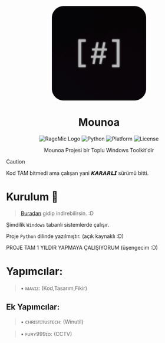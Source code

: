 <div align="center">
  
<img src="imgs/logo.png" width="256">

# Mounoa <br>

<img alt="RageMic Logo" src="https://img.shields.io/badge/Batch Toolkit for Windows-black">
<img alt="Python" src="https://img.shields.io/badge/python-3.13.2-blue">
<img alt="Platform" src="https://img.shields.io/badge/platform-Windows-blue">
<img alt="License" src="https://img.shields.io/badge/license-MIT-green">

Mounoa Projesi bir Toplu Windows Toolkit'dir
</div>

> [!CAUTION]
> Kod TAM bitmedi ama çalışan yani 𝙆𝘼𝙍𝘼𝙍𝙇𝙄 sürümü bitti.

# Kurulum 🔨
> [Buradan](https://github.com/Mav1zz/Mounoa/releases/tag/1.0.0) gidip indirebilirsin. :D

Şimdilik `Windows` tabanlı sistemlerde çalışır.

Proje `Python` dilinde yazılmıştır. (açık kaynaklı :D)

PROJE TAM 1 YILDIR YAPMAYA ÇALIŞIYORUM (üşengecim :D)

# Yapımcılar:
>  ▪ ᴍᴀᴠɪᴢ: (Kod,Tasarım,Fikir)

## Ek Yapımcılar:
>  ▪ ᴄʜʀɪꜱᴛɪᴛᴜꜱᴛᴇᴄʜ: (Winutil)

>  ▪ ꜰᴜʀʏ999ɪᴏ: (CCTV)
